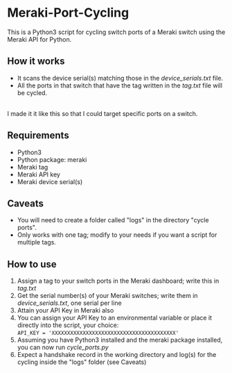 # Meraki-Port-Cycling
 This is a Python3 script for cycling switch ports of a Meraki switch using the Meraki API for Python.
 </br>
## How it works
* It scans the device serial(s) matching those in the *device_serials.txt* file.
* All the ports in that switch that have the tag written in the *tag.txt* file will be cycled.
<br/>
I made it it like this so that I could target specific ports on a switch.


## Requirements
* Python3
* Python package: meraki
* Meraki tag
* Meraki API key
* Meraki device serial(s)

## Caveats
* You will need to create a folder called "logs" in the directory "cycle ports".
* Only works with one tag; modify to your needs if you want a script for multiple tags.

## How to use
1.  Assign a tag to your switch ports in the Meraki dashboard; write this in *tag.txt*
2.  Get the serial number(s) of your Meraki switches; write them in *device_serials.txt*, one serial per line
3.  Attain your API Key in Meraki also
4.  You can assign your API Key to an environmental variable or place it directly into the script, your choice: <br/> ```API_KEY = 'XXXXXXXXXXXXXXXXXXXXXXXXXXXXXXXXXXXXXXXX'```
5.  Assuming you have Python3 installed and the meraki package installed, you can now run *cycle_ports.py* 
6.  Expect a handshake record in the working directory and log(s) for the cycling inside the "logs" folder (see Caveats)
